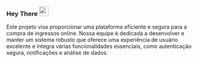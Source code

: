 ### Hey There <img src="https://media.giphy.com/media/hvRJCLFzcasrR4ia7z/giphy.gif" width="25">

Este projeto visa proporcionar uma plataforma eficiente e segura para a compra de ingressos online. Nossa equipe é dedicada a desenvolver e manter um sistema robusto que oferece uma experiência de usuário excelente e integra várias funcionalidades essenciais, como autenticação segura, notificações e análise de dados.
